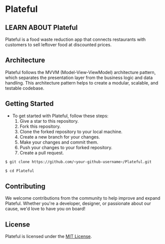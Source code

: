 # Plateful

## LEARN ABOUT Plateful

Plateful is a food waste reduction app that connects restaurants with customers to sell leftover food at discounted prices.

## Architecture

Plateful follows the MVVM (Model-View-ViewModel) architecture pattern, which separates the presentation layer from the business logic and data handling. This architecture pattern helps to create a modular, scalable, and testable codebase.

## Getting Started

- To get started with Plateful, follow these steps:
    1. Give a star to this repository.
    2. Fork this repository.
    3. Clone the forked repository to your local machine.
    4. Create a new branch for your changes.
    5. Make your changes and commit them.
    6. Push your changes to your forked repository.
    7. Create a pull request.

```bash
$ git clone https://github.com/<your-github-username>/Plateful.git
```

```bash
$ cd Plateful
```

## Contributing

We welcome contributions from the community to help improve and expand Plateful. Whether you're a developer, designer, or passionate about our cause, we'd love to have you on board!

## License

Plateful is licensed under the [MIT License](LICENSE).
